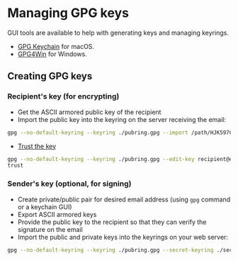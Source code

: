 # Managing GPG keys

GUI tools are available to help with generating keys and managing keyrings.

 - [GPG Keychain](https://gpgtools.org/) for macOS.
 - [GPG4Win](http://www.gpg4win.org) for Windows.

## Creating GPG keys

### Recipient's key (for encrypting)

 - Get the ASCII armored public key of the recipient
 - Import the public key into the keyring on the server receiving the email:

```bash
gpg --no-default-keyring --keyring ./pubring.gpg --import /path/HJK597C00.asc
```
- [Trust the key](https://www.gnupg.org/gph/en/manual/x334.html#AEN345)

```bash
gpg --no-default-keyring --keyring ./pubring.gpg --edit-key recipient@example.com
trust
```

### Sender's key (optional, for signing)

 - Create private/public pair for desired email address (using `gpg` command or a keychain GUI)
 - Export ASCII armored keys
 - Provide the public key to the recipient so that they can verify the signature on the email
 - Import the public and private keys into the keyrings on your web server:

```bash
gpg --no-default-keyring --keyring ./pubring.gpg --secret-keyring ./secring.gpg --import /path/HJK568.asc
```
